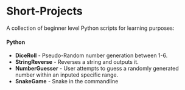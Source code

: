 # Short-Projects
A collection of beginner level Python scripts for learning purposes:

#### Python
* **DiceRoll** - Pseudo-Random number generation between 1-6.
* **StringReverse** - Reverses a string and outputs it.
* **NumberGuesser** - User attempts to guess a randomly generated number within an inputed specific range.
* **SnakeGame** - Snake in the commandline
